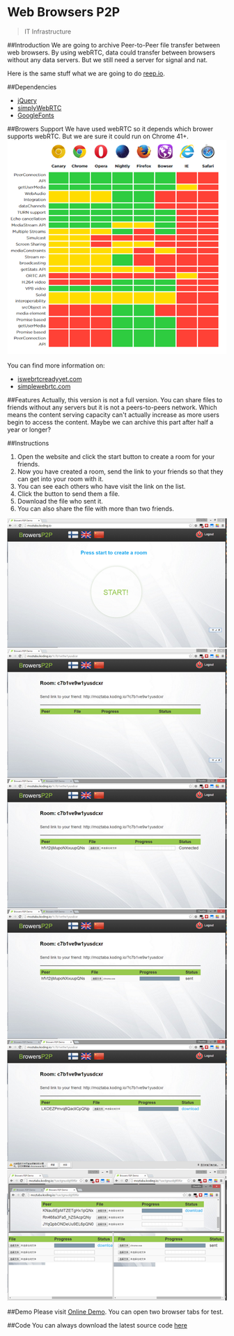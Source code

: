 # Web Browsers P2P
> IT Infrastructure

##Introduction
We are going to archive Peer-to-Peer file transfer between web browsers. 
By using webRTC, data could transfer between browsers without any data servers.
But we still need a server for signal and nat.

Here is the same stuff what we are going to do [reep.io](https://reep.io/).

##Dependencies
- [jQuery](https://jquery.com/)
- [simplyWebRTC](http://simplewebrtc.com)
- [GoogleFonts](https://www.google.com/fonts)

##Browers Support
We have used webRTC so it depends which brower supports webRTC.
But we are sure it could run on Chrome 41+.
![](dist/a.png)

You can find more information on:
- [iswebrtcreadyyet.com](http://iswebrtcreadyyet.com/)
- [simplewebrtc.com](http://simplewebrtc.com/)

##Features
Actually, this version is not a full version. You can share files to friends without any servers but it is not a peers-to-peers network. Which means the content serving capacity can't actually increase as more users begin to access the content. Maybe we can archive this part after half a year or longer?

##Instructions
1. Open the website and click the start button to create a room for your friends.
2. Now you have created a room, send the link to your friends so that they can get into your room with it.
3. You can see each others who have visit the link on the list.
4. Click the button to send them a file.
5. Download the file who sent it.
6. You can also share the file with more than two friends.

![](dist/1.png)
![](dist/2.png)
![](dist/3.png)
![](dist/4.png)
![](dist/5.png)
![](dist/6.png)

##Demo
Please visit [Online Demo](http://doubleshift.github.io/WebBrowsers-P2P/).
You can open two browser tabs for test.

##Code
You can always download the latest source code [here](https://github.com/DoubleShift/WebBrowsers-P2P/archive/master.zip)
